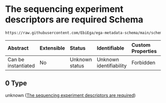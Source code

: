 # The sequencing experiment descriptors are required Schema

```txt
https://raw.githubusercontent.com/EbiEga/ega-metadata-schema/main/schemas/EGA.experiment.json#/properties/experimentTypeSpecifications/oneOf/0
```



| Abstract            | Extensible | Status         | Identifiable            | Custom Properties | Additional Properties | Access Restrictions | Defined In                                                                           |
| :------------------ | :--------- | :------------- | :---------------------- | :---------------- | :-------------------- | :------------------ | :----------------------------------------------------------------------------------- |
| Can be instantiated | No         | Unknown status | Unknown identifiability | Forbidden         | Allowed               | none                | [EGA.experiment.json\*](../../../schemas/EGA.experiment.json "open original schema") |

## 0 Type

unknown ([The sequencing experiment descriptors are required](ega-1-properties-experiment-type-specifications-oneof-the-sequencing-experiment-descriptors-are-required.md))
